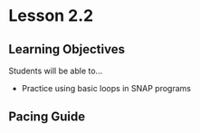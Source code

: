 # Lesson 2.2

## Learning Objectives
Students will be able to...
* Practice using basic loops in SNAP programs

## Pacing Guide
